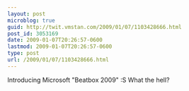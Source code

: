 ```yaml
---
layout: post
microblog: true
guid: http://twit.vmstan.com/2009/01/07/1103428666.html
post_id: 3053169
date: 2009-01-07T20:26:57-0600
lastmod: 2009-01-07T20:26:57-0600
type: post
url: /2009/01/07/1103428666.html
---
```

Introducing Microsoft "Beatbox 2009" :S What the hell?
